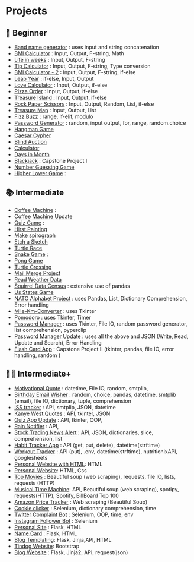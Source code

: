 # Projects
## 🔰 Beginner
- [Band name generator](day-001/band-name-generator.py) : uses input and string concatenation
- [BMI Calculator](day-002/bmi-calculator.py) : Input, Output, F-string, Math
- [Life in weeks](day-002/life-in-weeks.py) : Input, Output, F-string
- [Tip Calculator](day-002/tip-calculator.py) : Input, Output, F-string, Type conversion
- [BMI Calculator - 2](day-003/bmi-calculator-2.py) : Input, Output, F-string, if-else
- [Leap Year](day-003/leap-year.py) : if-else, Input, Output
- [Love Calculator](day-003/love-calculator.py) : Input, Output, if-else
- [Pizza Order](day-003/pizza-order.py) : Input, Output, if-else
- [Treasure Island](day-003/treasure-island.py) : Input, Output, if-else
- [Rock Paper Scissors](day-004/rock-paper-scissors.py) : Input, Output, Random, List, if-else
- [Treasure Map](day-004/treasure-map.py) : Input, Output, List
- [Fizz Buzz](day-005/fizz-buzz.py) : range, if-elif, modulo
- [Password Generator](day-005/password-generator.py) : random, input output, for, range, random.choice
- [Hangman Game](day-007)
- [Caesar Cypher](day-008/caesar-cypher)
- [Blind Auction](day-009/blind-auction)
- [Calculator](day-010/calculator)
- [Days in Month](day-010/days-in-month.py)
- [Blackjack](day-011) : Capstone Project I
- [Number Guessing Game](day-012)
- [Higher Lower Game](day-014) : 

## 📚 Intermediate
- [Coffee Machine](day-015/coffe-machine) :
- [Coffee Machine Update](day-016/oop-coffee-machine-start)
- [Quiz Game](day-017/quiz-game) :
- [Hirst Painting](day-018/hirst-painting)
- [Make spirograph](day-018/make-spirograph)
- [Etch a Sketch](day-019/exercises/etch-a-sketch.py)
- [Turtle Race](day-019/exercises/turtle-race.py)
- [Snake Game](day-020-021/snake-game) : 
- [Pong Game](day-022/pong-game)
- [Turtle Crossing](day-023/turtle-crossing)
- [Mail Merge Project](day-024/mail-merge-project)
- [Read Weather Data](day-025/read-weather-data)
- [Squirrel Data Census](day-025/squirrel-data-census) : extensive use of pandas
- [Us States Game](day-025/us-states-game)
- [NATO Alphabet Project](day-026/NATO-alphabet) : uses Pandas, List, Dictionary Comprehension, Error handling
- [Mile-Km-Converter](day-027/mile-km-converter.py) : uses Tkinter
- [Pomodoro](day-028/pomodoro) : uses Tkinter, Timer
- [Password Manager](day-029/password-manager) : uses Tkinter, File IO, random password generator, list comprehension, pyperclip
- [Password Manager Update](day-030/Password-Manager-Update) : uses all the above and JSON (Write, Read, Update and Search), Error Handling
- [Flash Card App](day-031) : Capstone Project II (tkinter, pandas, file IO, error handling, random )

## 👨‍💻 Intermediate+
- [Motivational Quote](day-032/motivational-quote) : datetime, File IO, random, smtplib, 
- [Birthday Email Wisher](day-032/birthday-wisher) : random, choice, pandas, datetime, smtplib (email), file IO, dictionary, tuple, comprehension
- [ISS tracker](day-033/iss-tracker) : API, smtplip, JSON, datetime
- [Kanye West Quotes](day-033/kanye-west-quotes) : API, tkinter, JSON
- [Quiz App Update](day-034/quizzler-app) : API, tkinter, OOP,
- [Rain Notifier](day-035/rain-notifier.py) : API, 
- [Stock Trading News Alert](day-036/stock-news.py) : API, JSON, dictionaries, slice, comprehension, list
- [Habit Tracker App](day-037/habit-tracker.py) : API (get, put, delete), datetime(strftime)
- [Workout Tracker](day-038/workout-tracking.py) : API (put), .env, datetime(strftime), nutritionixAPI, googlesheets
- [Personal Website with HTML](day-041-042): HTML
- [Personal Website](day-044): HTML, Css
- [Top Movies](day-045/top-movies.py) : Beautiful soup (web scraping), requests, file IO, lists, requests (HTTP)
- [Musical Time Machine](day-046/musical-time-machine.py): API, Beautiful soup (web scraping), spotipy, requests(HTTP), Spotify, BillBoard Top 100
- [Amazon Price Tracker](day-047/amazon-price-tracker.py) : Web scraping (Beautiful Soup)
- [Cookie clicker](day-048/cookie-clicker.py) : Selenium, dictionary comprehension, time
- [Twitter Complaint Bot](day-051) : Selenium, OOP, time, env
- [Instagram Follower Bot](day-052/insta_follower.py) : Selenium
- [Personal Site](day-056/my-personal-site) : Flask, HTML
- [Name Card](day-056/name-card) : Flask, HTML
- [Blog Templating](day-057/blog-templating): Flask, Jinja,API, HTML
- [Tindog Website](day-058): Bootstrap
- [Blog Website](day-059/upgraded-blog) : Flask, Jinja2, API, request(json)
